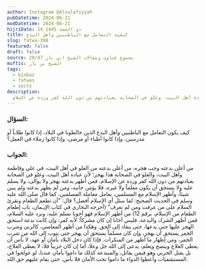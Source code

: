 ```yaml
---
author: Instagram @Alsalafiyyah
pubDatetime: 2024-06-21
modDatetime: 2024-06-21
hijriDate: 14 ذو الحجة 1445
title: كيفية التعامل مع الباطنيين وأهل البدع
slug: fatwa-398
featured: false
draft: false
source: مجموع فتاوى ومقالات الشيخ ابن باز 28/47
muftis: الشيخ بن باز
tags:
  - binbaz
  - fatwas
  - sects
description:
  من أعلن بدعته وجب هجره، من أعلن بدعته من الغلو في أهل البيت، في علي وفاطمة وأهل البيت، والغلو في الصحابة هذا يهجر؛ لأن عبادة أهل البيت، وغلو في الصحابة بعبادتهم من دون الله كفر وردة عن الإسلام
---
```


### السؤال:
كيف يكون التعامل مع الباطنيين وأهل البدع الذين خالطونا في البلاد، إذا كانوا طلاباً أو مدرسين، وإذا كانوا أطباء أو مرضى، وإذا كانوا زملاء في العمل؟

### الجواب:
من أعلن بدعته وجب هجره، من أعلن بدعته من الغلو في أهل البيت، في علي وفاطمة وأهل البيت، والغلو في الصحابة هذا يهجر؛ لأن عبادة أهل البيت، وغلو في الصحابة بعبادتهم من دون الله كفر وردة عن الإسلام، فمن أظهر بدعته يهجر ولا يوالى، ولا يسلم عليه ولا يستحق أن يكون معلماً ولا غيره، فلا يؤمن جانبه، ومن لم يظهر بدعته ولم يبين شيئاً، وأظهر الإسلام مع المسلمين، يعامل معاملة المسلمين، كما قال صلى الله عليه وسلم في الحديث الصحيح: لما سئل أي الإسلام أفضل؟ قال: "أن تطعم الطعام وتقرئ السلام على من عرفت ومن لم تعرف" (أخرجه البخاري في كتاب الإيـمان، باب إطعام الطعام من الإسلام، برقم 12) من أظهر الإسلام فهو أخونا نسلم عليه، ونرد عليه السلام، فمن أظهر الشرك والبدعة، فليس أخانا إن كان مشركاً؛ لأنه كفر، وإن كانت بدعة استحق الهجر عليها حتى يدعها، حتى ينقاد إلى الحق. وهكذا من أظهر المعاصي، كالزنى وشرب الخمر يستحق أن يهجر، وإن كان مسلماً يستحق أن يهجر حتى يتوب إلى الله من شرب الخمر، ومن إظهار ما أظهر من المنكرات. فإذا كان دخل البلاد بأمان أو عهد، لا بأس أن يعطى العلاج وينصح ويعلم، يدعى إلى الله جل وعلا، أما إن كان حربياً فلا، لا يعطى العلاج، بل يقتل الحربي وهو فيمن يقاتل، والمبتدعة كذلك ما داموا بأمان عندنا، لو عولجوا في المستشفيات وأعطوا الدواء ما داموا تحت الأمان فلا بأس، حتى يقام عليهم حق الله. 
